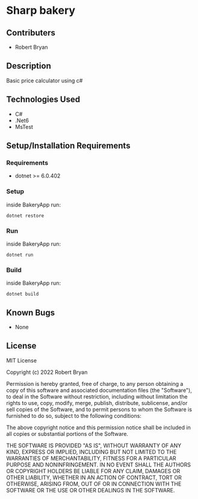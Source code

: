 # Sharp bakery

## Contributers
* Robert Bryan

## Description
Basic price calculator using c#

## Technologies Used
* C#
* .Net6
* MsTest

## Setup/Installation Requirements

### Requirements
* dotnet >= 6.0.402

### Setup
inside BakeryApp run:
```
dotnet restore
```

### Run
inside BakeryApp run:
```
dotnet run
```

### Build
inside BakeryApp run:
```
dotnet build
```

## Known Bugs
* None

## License

MIT License

Copyright (c) 2022 Robert Bryan

Permission is hereby granted, free of charge, to any person obtaining a copy of this software and associated documentation files (the "Software"), to deal in the Software without restriction, including without limitation the rights to use, copy, modify, merge, publish, distribute, sublicense, and/or sell copies of the Software, and to permit persons to whom the Software is furnished to do so, subject to the following conditions:

The above copyright notice and this permission notice shall be included in all copies or substantial portions of the Software.

THE SOFTWARE IS PROVIDED "AS IS", WITHOUT WARRANTY OF ANY KIND, EXPRESS OR IMPLIED, INCLUDING BUT NOT LIMITED TO THE WARRANTIES OF MERCHANTABILITY, FITNESS FOR A PARTICULAR PURPOSE AND NONINFRINGEMENT. IN NO EVENT SHALL THE AUTHORS OR COPYRIGHT HOLDERS BE LIABLE FOR ANY CLAIM, DAMAGES OR OTHER LIABILITY, WHETHER IN AN ACTION OF CONTRACT, TORT OR OTHERWISE, ARISING FROM, OUT OF OR IN CONNECTION WITH THE SOFTWARE OR THE USE OR OTHER DEALINGS IN THE SOFTWARE.